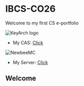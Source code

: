 # IBCS-CO26

Welcome to my first CS e-portfolio


![KeyArch logo](https://github.com/user-attachments/assets/6bb6f69f-aa37-40a6-bf50-37254fa30ca6)
- My CAS: [Click](https://keycas.cn)
<img src="https://www.newbeemc.online/static/upload/image/20230810/1691602469276114.png" alt="NewbeeMC">

- My Server: [Click](https://newbeemc.online)



## Welcome
